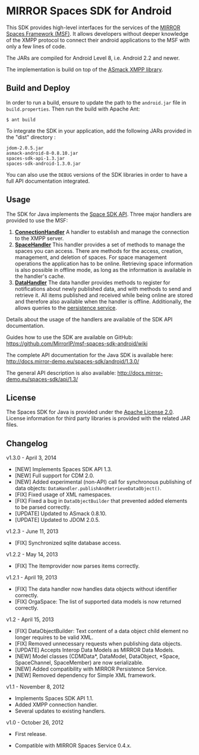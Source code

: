 # MIRROR Spaces SDK for Android
This SDK provides high-level interfaces for the services of the [MIRROR Spaces Framework (MSF)][1]. It allows developers without deeper knowledge of the XMPP protocol to connect their android applications to the MSF with only a few lines of code.

The JARs are compiled for Android Level 8, i.e. Android 2.2 and newer.

The implementation is build on top of the [ASmack XMPP library][2].

## Build and Deploy
In order to run a build, ensure to update the path to the `android.jar` file in `build.properties`. Then run the build with Apache Ant:

    $ ant build

To integrate the SDK in your application, add the following JARs provided in the "dist" directory :

    jdom-2.0.5.jar
    asmack-android-8-0.8.10.jar
    spaces-sdk-api-1.3.jar
    spaces-sdk-android-1.3.0.jar

You can also use the `DEBUG` versions of the SDK libraries in order to have a full API documentation integrated.

## Usage
The SDK for Java implements the [Space SDK API][3]. Three major handlers are provided to use the MSF:

1. **[ConnectionHandler][4]**
  A handler to establish and manage the connection to the XMPP server.
2. **[SpaceHandler][5]**
  This handler provides a set of methods to manage the spaces you can access.
  There are methods for the access, creation, management, and deletion of
  spaces. For space management operations the application has to be online.
  Retrieving space information is also possible in offline mode, as long as the
  information is available in the handler's cache. 
3. **[DataHandler][6]**
  The data handler provides methods to register for notifications about newly
  published data, and with methods to send and retrieve it. All items published
  and received while being online are stored and therefore also available when
  the handler is offline. Additionally, the allows queries to the [persistence service][7].

Details about the usage of the handlers are available of the SDK API documentation.

Guides how to use the SDK are available on GitHub:
https://github.com/MirrorIP/msf-spaces-sdk-android/wiki

The complete API documentation for the Java SDK is available here:
http://docs.mirror-demo.eu/spaces-sdk/android/1.3.0/

The general API description is also available:
http://docs.mirror-demo.eu/spaces-sdk/api/1.3/

## License
The Spaces SDK for Java is provided under the [Apache License 2.0][8].
License information for third party libraries is provided with the related JAR files.

## Changelog

v1.3.0 - April 3, 2014

* [NEW] Implements Spaces SDK API 1.3.
* [NEW] Full support for CDM 2.0.
* [NEW] Added experimental (non-API) call for synchronous publishing of data objects: `DataHandler.publishAndRetrieveDataObject()`.
* [FIX] Fixed usage of XML namespaces.
* [FIX] Fixed a bug in `DataObjectBuilder` that prevented added elements to be parsed correctly.
* [UPDATE] Updated to ASmack 0.8.10.
* [UPDATE] Updated to JDOM 2.0.5.
 
v1.2.3 - June 11, 2013

* [FIX] Synchronized sqlite database access.

v1.2.2 - May 14, 2013

* [FIX] The Itemprovider now parses items correctly.

v1.2.1 - April 19, 2013

* [FIX] The data handler now handles data objects without identifier correctly.
* [FIX] OrgaSpace: The list of supported data models is now returned correctly. 

v1.2 - April 15, 2013

* [FIX] DataObjectBuilder: Text content of a data object child element no longer requires to be valid XML.
* [FIX] Removed unnecessary requests when publishing data objects.
* [UPDATE] Accepts Interop Data Models as MIRROR Data Models.
* [NEW] Model classes (CDMData*, DataModel, DataObject, *Space, SpaceChannel, SpaceMember) are now serializable.
* [NEW] Added compatibility with MIRROR Persistence Service.
* [NEW] Removed dependency for Simple XML framework. 

v1.1 - November 8, 2012

* Implements Spaces SDK API 1.1.
* Added XMPP connection handler.
* Several updates to existing handlers.

v1.0 - October 26, 2012

* First release.
* Compatible with MIRROR Spaces Service 0.4.x.

  [1]: https://github.com/MirrorIP
  [2]: https://github.com/flowdalic/asmack
  [3]: https://github.com/MirrorIP/msf-spaces-sdk-api
  [4]: http://docs.mirror-demo.eu/spaces-sdk/android/1.3.0/index.html?de/imc/mirror/sdk/android/ConnectionHandler.html
  [5]: http://docs.mirror-demo.eu/spaces-sdk/android/1.3.0/index.html?de/imc/mirror/sdk/android/SpaceHandler.html
  [6]: http://docs.mirror-demo.eu/spaces-sdk/android/1.3.0/index.html?de/imc/mirror/sdk/android/DataHandler.html
  [7]: https://github.com/MirrorIP/msf-persistence-service
  [8]: http://www.apache.org/licenses/LICENSE-2.0.html
